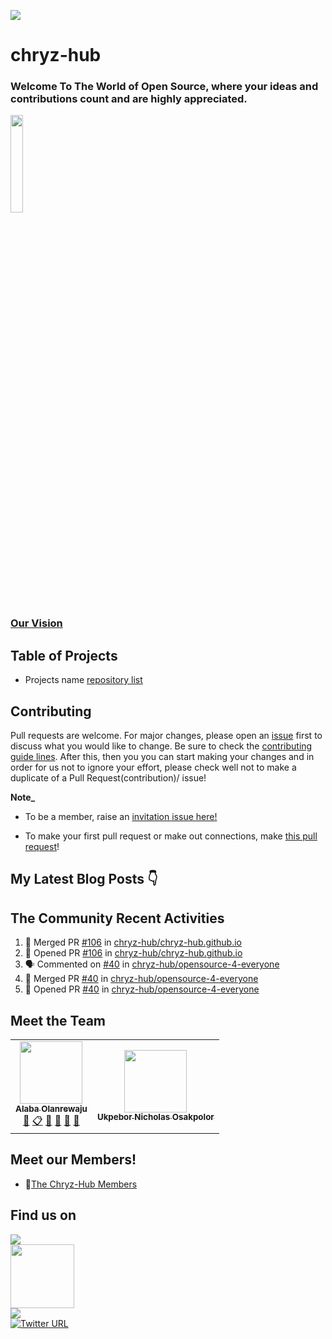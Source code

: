 ![](https://avatars.githubusercontent.com/u/78741698?s=200&v=4)
# chryz-hub
### Welcome To The World of Open Source, where your ideas and contributions count and are highly appreciated.

<a href="https://github.com/chryz-hub/chryz-hub.github.io/blob/master/vision.md"><img width="20%" src="https://thumbs.dreamstime.com/b/basic-rgb-148951998.jpg"></a>
<h3><a href="https://github.com/chryz-hub/chryz-hub.github.io/blob/master/vision.md">Our Vision</a></h3>

## Table of Projects
- Projects name [repository list](https://github.com/chryz-hub)

## Contributing
Pull requests are welcome. For major changes, please open an [issue](https://github.com/chryzcodez/chryz-hub.github.io/issues) first to discuss what you would like to change. Be sure to check the [contributing guide lines](CONTRIBUTING.md). After this, then you you can start making your changes and
in order for us not to ignore your effort, please check well not to make a duplicate of a Pull Request(contribution)/ issue!

**Note_**
* To be a member, raise an [invitation issue here!](https://github.com/chryz-hub/chryz-hub.github.io/issues/new?assignees=&labels=invite+me+to+the+organisation&template=invitation.md&title=Please+invite+me+to+the+GitHub+Community+Organization)

* To make your first pull request or make out connections, make [this pull request](https://github.com/chryz-hub/opensource-4-everyone/blob/master/My-PR-Contribution-Practice.md)!


## My Latest Blog Posts 👇
<!-- HASHNODE_BLOG:START -->


## The Community Recent Activities
<!--START_SECTION:activity-->
1. 🎉 Merged PR [#106](https://github.com/chryz-hub/chryz-hub.github.io/pull/106) in [chryz-hub/chryz-hub.github.io](https://github.com/chryz-hub/chryz-hub.github.io)
2. 💪 Opened PR [#106](https://github.com/chryz-hub/chryz-hub.github.io/pull/106) in [chryz-hub/chryz-hub.github.io](https://github.com/chryz-hub/chryz-hub.github.io)
3. 🗣 Commented on [#40](https://github.com/chryz-hub/opensource-4-everyone/issues/40) in [chryz-hub/opensource-4-everyone](https://github.com/chryz-hub/opensource-4-everyone)
4. 🎉 Merged PR [#40](https://github.com/chryz-hub/opensource-4-everyone/pull/40) in [chryz-hub/opensource-4-everyone](https://github.com/chryz-hub/opensource-4-everyone)
5. 💪 Opened PR [#40](https://github.com/chryz-hub/opensource-4-everyone/pull/40) in [chryz-hub/opensource-4-everyone](https://github.com/chryz-hub/opensource-4-everyone)
<!--END_SECTION:activity-->

## Meet the Team
<!-- CHRYZ-HUB-TEAM-LIST:START - Do not remove or modify this section -->
<!-- prettier-ignore-start -->
<!-- markdownlint-disable -->
<table>
  <tr>
    <td align="center"><a href="https://github.com/chryzcodez"><img src="https://avatars.githubusercontent.com/u/77321169?s=460&u=8d89312a1109aac0294da55965e5d8cd39032d11&v=4" width="100px;" alt=""/><br /><sub><b>Alaba Olanrewaju</b></sub></a><br /><a href="https://github.com/chryz-hub/chryz-hub.github.io/commits?author=chryzcodez" title="Documentation">📖</a></a> <a href="https://github.com/chryz-hub/chryz-hub.github.io#eventOrganizing-chryzcodez" title="Event Organizing">📋</a> <a href="https://github.com/chryz-hub/chryz-hub.github.io#ideas-chryzcodez" title="Ideas, Planning, & Feedback">🤔</a> <a href="https://github.com/chryz-hub/chryz-hub.github.io#projectManagement-chryzcodez" title="Project Management">📆</a> <a href="https://github.com/chryz-hub/opensource-4-everyone/pulls?q=is%3Apr+reviewed-by%3Achryzcodez" title="Reviewed Pull Requests">👀</a> <a href="https://github.com/chryz-hub/chryz-hub.github.io#talk-chryzcodez" title="Talks">📢</a></td>
     <td align="center"><a href="https://github.com/Ukpebor"><img src="https://avatars.githubusercontent.com/u/65134147?s=400&u=6137c3f5e28a0460fd0698dde77d50693b4bcdc2&v=4" width="100px;" alt=""/><br /><sub><b>Ukpebor Nicholas Osakpolor</b></sub></a><br /></td>
   </tr>
</table>

<!-- markdownlint-enable -->
<!-- prettier-ignore-end -->
<!-- ALL-CONTRIBUTORS-LIST:END -->

## Meet our Members!
- 👯[The Chryz-Hub Members](https://github.com/chryz-hub/chryz-hub.github.io/blob/master/MEMBERS.md)


## Find us on
<a href="https://discord.gg/c6RhGwcP5b"><img src="https://img.shields.io/badge/Discord-7289DA?style=for-the-badge&logo=discord&logoColor=white"></a><br>
<a href="https://github.com/chryz-hub"><img src="https://img.shields.io/badge/GitHub-100000?style=for-the-badge&logo=github&logoColor=white" width="102px"></a><br>
<a href="https://youtube.com/channel/UCxro6LYOp3pmmuWDPMg-p1Q"><img src="https://img.shields.io/badge/YouTube-FF0000?style=for-the-badge&logo=youtube&logoColor=white"></a><br>
[![Twitter URL](https://img.shields.io/twitter/url?label=twitter&logo=twitter&style=for-the-badge&url=https%3A%2F%2Ftwitter.com%2FChryzHub)](https://twitter.com/ChryzHub)
  
  

